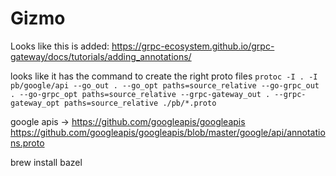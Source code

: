 # Gizmo

Looks like this is added: https://grpc-ecosystem.github.io/grpc-gateway/docs/tutorials/adding_annotations/

looks like it has the command to create the right proto files ```protoc -I . -I pb/google/api --go_out . --go_opt paths=source_relative --go-grpc_out . --go-grpc_opt paths=source_relative --grpc-gateway_out . --grpc-gateway_opt paths=source_relative ./pb/*.proto```


google apis -> https://github.com/googleapis/googleapis
https://github.com/googleapis/googleapis/blob/master/google/api/annotations.proto

brew install bazel

